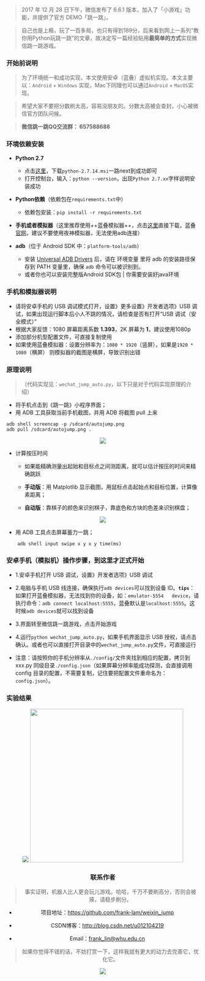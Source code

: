 
> 2017 年 12 月 28 日下午，微信发布了 6.6.1 版本，加入了「小游戏」功能，并提供了官方 DEMO「跳一跳」。


>自己也是上瘾，玩了一百多局，也只有得到189分，后来看到网上一系列“教你用Python玩跳一跳”的文章，故决定写一篇经验贴用**最简单的方式**实现微信跳一跳游戏。

### **开始前说明**

> 为了环境统一和成功实现，本文使用安卓（蓝叠）虚拟机实现。本文主要以：`Android` + `Windows` 实现，Mac下同理也可以通过`Android` + `MacOS`实现。

> 希望大家不要把分数刷太高，容易没朋友的。分数太高被会查封，小心被微信官方团队问候。

>  **微信跳一跳QQ交流群：  657588688**




###  **环境依赖安装**

- **Python 2.7**
    * 点击[这里](https://www.python.org/ftp/python/2.7.14/python-2.7.14.msi)，下载`python-2.7.14.msi`一路next到成功即可
    * 打开控制台，输入：`python --version`，出现`Python 2.7.xx`字样说明安装成功

- **Python依赖**（依赖包在`requirements.txt`中）
    *   依赖包安装：`pip install -r requirements.txt`


- **手机或者模拟器**（这里推荐使用++蓝叠模拟器++，点击[这里](http://202.114.96.192/aliosscdn.bluestacks.cn/package/BlueStacksGPSetup.exe)直接下载，蓝叠[官网](http://www.bluestacks.cn/)，建议不要使用夜神模拟器，无法使用adb连接）

- **adb**（位于 Android SDK 中：`platform-tools/adb`）
    *   安装 [Universal ADB Drivers](https://adb.clockworkmod.com/) 后，请在 环境变量 里将 adb 的安装路径保存到 PATH 变量里，确保 `adb` 命令可以被识别到。
    *   或者你也可以安装完整版Android SDK包 | 你需要安装好java环境



### **手机和模拟器说明**

  * 请将安卓手机的 USB 调试模式打开，设置》更多设置》开发者选项》USB 调试，如果出现运行脚本后小人不跳的情况，请检查是否有打开“USB 调试（安全模式）”
  * 根据大家反馈：1080 屏幕距离系数 **1.393**，2K 屏幕为 **1**，建议使用1080p
  * 添加部分机型配置文件，可直接复制使用
  * 如果使用蓝叠模拟器：设置分辨率为：`1080 * 1920`（竖屏），如果是`1920 * 1080`（横屏） 则模拟器的截图是横屏，导致识别出错



### **原理说明**

> （代码实现见：`wechat_jump_auto.py`，以下只是对于代码实现原理的介绍）

* 将手机点击到《跳一跳》小程序界面；
* 用 ADB 工具获取当前手机截图，并用 ADB 将截图 pull 上来
```shell
adb shell screencap -p /sdcard/autojump.png
adb pull /sdcard/autojump.png .
```
<div align=center>
<img src="https://raw.githubusercontent.com/frank-lam/weixin_jump/master/images/jump_trace.png"/>
</div>


* 计算按压时间

  * 如果能精确测量出起始和目标点之间测距离，就可以估计按压的时间来精确跳跃

  * **手动版**：用 Matplotlib 显示截图，用鼠标点击起始点和目标位置，计算像素距离；
  * **自动版**：靠棋子的颜色来识别棋子，靠底色和方块的色差来识别棋盘；

<div align=center>
<img src="https://raw.githubusercontent.com/frank-lam/weixin_jump/master/images/jump_distance2.png"/>
</div>

* 用 ADB 工具点击屏幕蓄力一跳；

```shell
    adb shell input swipe x y x y time(ms)
```



### **安卓手机（模拟机）操作步骤，到这里才正式开始**


- 1.安卓手机打开 USB 调试，设置》开发者选项》USB 调试

- 2.电脑与手机 USB 线连接，确保执行`adb devices`可以找到设备 ID。**`tips`**：如果打开蓝叠模拟器，无法找到你的设备，如：`emulator-5554   device`，请执行命令：`adb connect localhost:5555`，蓝叠默认是`localhost:5555`。这时候`adb devices`就可以找到设备
- 3.界面转至微信跳一跳游戏，点击开始游戏

- 4.运行`python wechat_jump_auto.py`，如果手机界面显示 USB 授权，请点击确认。或者也可以直接打开目录中的`wechat_jump_auto.py`文件，可直接运行

- 注意：请按照你的手机分辨率从`./config/`文件夹找到相应的配置，拷贝到 xxx.py 同级目录`./config.json`（如果屏幕分辨率能成功探测，会直接调用 config 目录的配置，不需要复制，记住要把配置文件重命名为：`config.json`）。


### **实验结果**
<div align=center>
<img src="https://raw.githubusercontent.com/frank-lam/weixin_jump/master/images/result.jpg"/>
<img width="400" src="https://raw.githubusercontent.com/frank-lam/weixin_jump/master/images/result_rank.png"/>
<div>




### **联系作者**
> 事实证明，机器人比人更会玩儿游戏。哈哈，千万不要刷高分，否则会被揍，请稳步刷分。

 - 项目地址：https://github.com/frank-lam/weixin_jump
 
 - CSDN博客：http://blog.csdn.net/u012104219
 
 -  Email：frank_lin@whu.edu.cn

> 如果你觉得不错的话，不妨打赏一下，这样我就有更大的动力去完善它，优化它。


<img src="https://raw.githubusercontent.com/frank-lam/weixin_jump/master/images/tipping.bmp"/>
